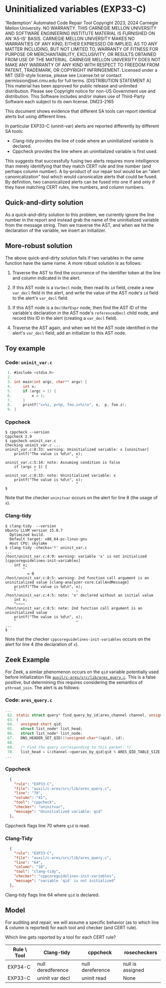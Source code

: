 # Uninitialized variables (EXP33-C)

<legal>
'Redemption' Automated Code Repair Tool
Copyright 2023, 2024 Carnegie Mellon University.
NO WARRANTY. THIS CARNEGIE MELLON UNIVERSITY AND SOFTWARE ENGINEERING
INSTITUTE MATERIAL IS FURNISHED ON AN 'AS-IS' BASIS. CARNEGIE MELLON
UNIVERSITY MAKES NO WARRANTIES OF ANY KIND, EITHER EXPRESSED OR IMPLIED,
AS TO ANY MATTER INCLUDING, BUT NOT LIMITED TO, WARRANTY OF FITNESS FOR
PURPOSE OR MERCHANTABILITY, EXCLUSIVITY, OR RESULTS OBTAINED FROM USE OF
THE MATERIAL. CARNEGIE MELLON UNIVERSITY DOES NOT MAKE ANY WARRANTY OF ANY
KIND WITH RESPECT TO FREEDOM FROM PATENT, TRADEMARK, OR COPYRIGHT
INFRINGEMENT.
Licensed under a MIT (SEI)-style license, please see License.txt or
contact permission@sei.cmu.edu for full terms.
[DISTRIBUTION STATEMENT A] This material has been approved for public
release and unlimited distribution.  Please see Copyright notice for
non-US Government use and distribution.
This Software includes and/or makes use of Third-Party Software each
subject to its own license.
DM23-2165
</legal>

This document shows evidence that different SA tools can report identical alerts but using different lines.

In particular EXP33-C (uninit-var) alerts are reported differently by different SA tools:
 - Clang-tidy provides the line of code where an uninitialized variable is declared.
 - Cppcheck provides the line where an uninitialized variable is first used.

This suggests that successfully fusing two alerts requires more intelligence than merely identifying that they match CERT rule and line number (and perhaps column number). A by-product of our repair tool would be an "alert canonicalization" tool which would canonicalize alerts that could be fused. By definition, two canonicalized alerts can be fused into one if and only if they have matching CERT rules, line numbers, and column numbers.

## Quick-and-dirty solution

As a quick-and-dirty solution to this problem, we currently ignore the line number in the report and instead grab the name of the uninitialized variable from the message string.  Then we traverse the AST, and when we hit the declaration of the variable, we insert an initializer.

## More-robust solution

The above quick-and-dirty solution fails if two variables in the same function have the same name.  A more robust solution is as follows:

 1. Traverse the AST to find the occurrence of the identifier token at the line and column indicated in the alert.

 2. If this AST node is a `VarDecl` node, then read its `id` field, create a new `var_decl` field in the alert, and write the value of the AST node's `id` field to the alert's `var_decl` field.

 3. If this AST node is a `DeclRefExpr` node, then find the AST ID of the variable's declaration in the AST node's `referencedDecl` child node, and record this ID in the alert (creating a `var_decl` field).

 4. Traverse the AST again, and when we hit the AST node identified in the alert's `var_decl` field, add an initializer to this AST node.


## Toy example

### Code: `uninit_var.c`
```c
 1. #include <stdio.h>
 2.
 3. int main(int argc, char** argv) {
 4.     int x;
 5.     if (argc > 1) {
 6.         x = 1;
 7.     }
 8.     printf("x=%i, p=%p, foo.z=%i\n", x,  p, foo.z);
 9. }
```

### Cppcheck

``` shell
$ cppcheck --version
Cppcheck 2.9
$ cppcheck uninit_var.c
Checking uninit_var.c ...
uninit_var.c:8:33: warning: Uninitialized variable: x [uninitvar]
    printf("The value is %d\n", x);
                                ^
uninit_var.c:5:14: note: Assuming condition is false
    if (argc > 1) {
             ^
uninit_var.c:8:33: note: Uninitialized variable: x
    printf("The value is %d\n", x);
                                ^
$
```

Note that the checker `uninitvar` occurs on the alert for line 8 (the usage of `x`).

### Clang-tidy

``` shell
$ clang-tidy  --version
Ubuntu LLVM version 15.0.7
  Optimized build.
  Default target: x86_64-pc-linux-gnu
  Host CPU: skylake
$ clang-tidy -checks='*' uninit_var.c
...
/host/uninit_var.c:4:9: warning: variable 'x' is not initialized [cppcoreguidelines-init-variables]
    int x;
        ^
          = 0
/host/uninit_var.c:8:5: warning: 2nd function call argument is an uninitialized value [clang-analyzer-core.CallAndMessage]
    printf("The value is %d\n", x);
    ^                           ~
/host/uninit_var.c:4:5: note: 'x' declared without an initial value
    int x;
    ^~~~~
/host/uninit_var.c:8:5: note: 2nd function call argument is an uninitialized value
    printf("The value is %d\n", x);
    ^                           ~
...
$
```

Note that the checker `cppcoreguidelines-init-variables` occurs on the alert for line 4 (the declaration of `x`).

## Zeek Example

For Zeek, a similar phenomenon occurs on the `qid` variable potentially used before initialization file [`auxil/c-ares/src/lib/ares_query.c`](https://github.com/c-ares/c-ares/blob/2aa086f822aad5017a6f2061ef656f237a62d0ed/src/lib/ares_query.c#L70).  This is a false positive, but determining this requires considering the semantics of `pthread_join`.  The alert is as follows:

### Code: `ares_query.c`
```c
...
 62. static struct query* find_query_by_id(ares_channel channel, unsigned short id)
 63. {
 64.   unsigned short qid;
 65.   struct list_node* list_head;
 66.   struct list_node* list_node;
 67.   DNS_HEADER_SET_QID(((unsigned char*)&qid), id);
 68.
 69.   /* Find the query corresponding to this packet. */
 70.   list_head = &(channel->queries_by_qid[qid % ARES_QID_TABLE_SIZE]);
...
```

### Cppcheck

```json
  {
    "rule": "EXP33-C",
    "file": "auxil/c-ares/src/lib/ares_query.c",
    "line": "70",
    "column": "41",
    "tool": "cppcheck",
    "checker": "uninitvar",
    "message": "Uninitialized variable: qid"
  },
```

Cppcheck flags line 70 where `qid` is read.

### Clang-Tidy

```json
  {
    "rule": "EXP33-C",
    "file": "auxil/c-ares/src/lib/ares_query.c",
    "line": "64",
    "column": "18",
    "tool": "clang-tidy",
    "checker": "cppcoreguidelines-init-variables",
    "message": "variable 'qid' is not initialized"
  },
```

Clang-tidy flags line 64 where `qid` is declared.



## Model

For auditing and repair, we will assume a specific behavior (as to which line & column is reported) for each tool and checker (and CERT rule).

Which line gets reported by a tool for each CERT rule?

| Rule \ Tool | Clang-tidy        | cppcheck         | rosecheckers     |
|-------------|-------------------|------------------|------------------|
| EXP34-C     | null deredference | null dereference | null is assigned |
| EXP33-C     | uninit var decl   | uninit read      | None             |

